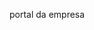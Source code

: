 <Token xmlns:xlink="http://www.w3.org/1999/xlink">portal da empresa</Token>

<!--HONumber=May16_HO2-->


